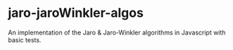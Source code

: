 # jaro-jaroWinkler-algos

An implementation of the Jaro & Jaro-Winkler algorithms in Javascript with basic tests.
